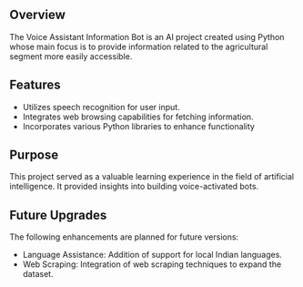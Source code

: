 ## Overview
The Voice Assistant Information Bot is an AI project created using Python whose main focus is to provide information related to the agricultural segment more easily accessible.

## Features
- Utilizes speech recognition for user input.
- Integrates web browsing capabilities for fetching information.
- Incorporates various Python libraries to enhance functionality

## Purpose
This project served as a valuable learning experience in the field of artificial intelligence. 
It provided insights into building voice-activated bots.

## Future Upgrades
The following enhancements are planned for future versions:
- Language Assistance: Addition of support for local Indian languages.
- Web Scraping: Integration of web scraping techniques to expand the dataset.
